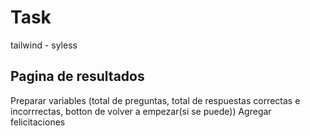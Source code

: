 # Task

tailwind - syless

## Pagina de resultados

Preparar variables (total de preguntas, total de respuestas correctas e incorrrectas, botton de volver a empezar(si se puede))
Agregar felicitaciones

